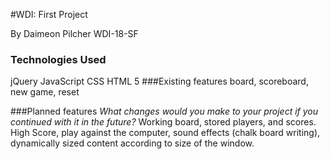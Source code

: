 #WDI: First Project

By Daimeon Pilcher
WDI-18-SF

### Technologies Used
jQuery
JavaScript
CSS
HTML 5
###Existing features
board, scoreboard, new game, reset


###Planned features
*What changes would you make to your project if you continued with it in the future?*
Working board,
stored players, and scores.  High Score, play against the computer, sound effects (chalk board writing), dynamically sized content according to size of the window.
